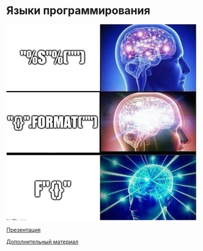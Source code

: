 #  Языки программирования


![](./Lesson_5/r_1795569_HYpFd.jpg)

[Презентация](https://github.com/ximik666/aip_1_course/raw/main/lessons/Lesson_4/%D0%A6%D0%B8%D0%BA%D0%BB%D1%8B.pdf)

[Дополнительный материал](https://python-scripts.com/loops-for-while)